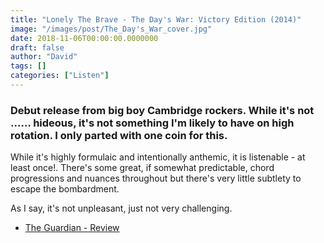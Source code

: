 ```yaml
---
title: "Lonely The Brave - The Day's War: Victory Edition (2014)"
image: "/images/post/The_Day's_War_cover.jpg"
date: 2018-11-06T00:00:00.0000000
draft: false
author: "David"
tags: []
categories: ["Listen"]
---
```

### Debut release from big boy Cambridge rockers. While it's not …… hideous, it's not something I'm likely to have on high rotation. I only parted with one coin for this.

While it's highly formulaic and intentionally anthemic, it is listenable - at least once!. There's some great, if somewhat predictable, chord progressions and nuances throughout but there's very little subtlety to escape the bombardment.

As I say, it's not unpleasant, just not very challenging.

-  [The Guardian - Review](https://www.theguardian.com/music/2014/aug/28/lonely-the-brave-the-days-war-review)